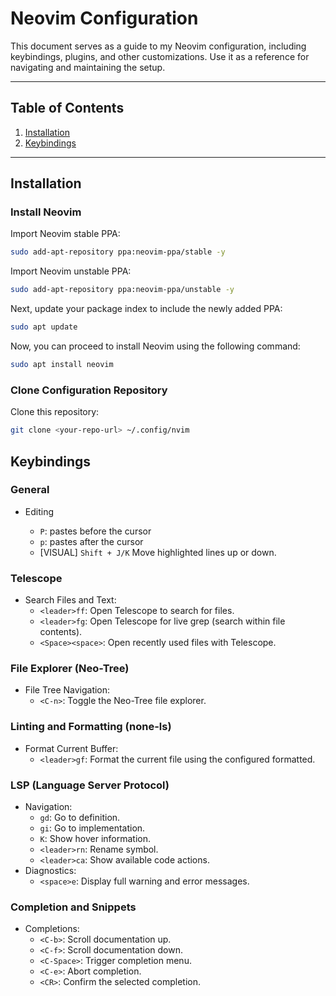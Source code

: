 # Neovim Configuration

This document serves as a guide to my Neovim configuration, including keybindings, plugins, and other customizations. Use it as a reference for navigating and maintaining the setup.

---

## Table of Contents

1. [Installation](#installation)
2. [Keybindings](#keybindings)
   <!-- 3. [Theme and Appearance](#theme-and-appearance) -->
   <!-- 4. [LSP and Code Features](#lsp-and-code-features) -->
   <!-- 5. [Troubleshooting and Notes](#troubleshooting-and-notes) -->

---

## Installation

### Install Neovim

Import Neovim stable PPA:

```bash
sudo add-apt-repository ppa:neovim-ppa/stable -y
```

Import Neovim unstable PPA:

```bash
sudo add-apt-repository ppa:neovim-ppa/unstable -y
```

Next, update your package index to include the newly added PPA:

```bash
sudo apt update
```

Now, you can proceed to install Neovim using the following command:

```bash
sudo apt install neovim
```

### Clone Configuration Repository

Clone this repository:

```bash
git clone <your-repo-url> ~/.config/nvim
```

## Keybindings

### General

- Editing

  - `P`: pastes before the cursor
  - `p`: pastes after the cursor
  - [VISUAL] `Shift + J/K` Move highlighted lines up or down.

### Telescope

- Search Files and Text:
  - `<leader>ff`: Open Telescope to search for files.
  - `<leader>fg`: Open Telescope for live grep (search within file contents).
  - `<Space><space>`: Open recently used files with Telescope.

### File Explorer (Neo-Tree)

- File Tree Navigation:
  - `<C-n>`: Toggle the Neo-Tree file explorer.

### Linting and Formatting (none-ls)

- Format Current Buffer:
  - `<leader>gf`: Format the current file using the configured formatted.

### LSP (Language Server Protocol)

- Navigation:
  - `gd`: Go to definition.
  - `gi`: Go to implementation.
  - `K`: Show hover information.
  - `<leader>rn`: Rename symbol.
  - `<leader>ca`: Show available code actions.
- Diagnostics:
  - `<space>e`: Display full warning and error messages.

### Completion and Snippets

- Completions:
  - `<C-b>`: Scroll documentation up.
  - `<C-f>`: Scroll documentation down.
  - `<C-Space>`: Trigger completion menu.
  - `<C-e>`: Abort completion.
  - `<CR>`: Confirm the selected completion.
